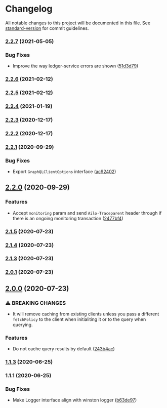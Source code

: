 # Changelog

All notable changes to this project will be documented in this file. See [standard-version](https://github.com/conventional-changelog/standard-version) for commit guidelines.

### [2.2.7](https://github.com/ailohq/graphql-client/compare/v2.2.6...v2.2.7) (2021-05-05)


### Bug Fixes

* Improve the way ledger-service errors are shown ([51d3d79](https://github.com/ailohq/graphql-client/commit/51d3d79535f69ad801c71f1d84ef2b74cd95524e))

### [2.2.6](https://github.com/ailohq/graphql-client/compare/v2.2.5...v2.2.6) (2021-02-12)

### [2.2.5](https://github.com/ailohq/graphql-client/compare/v2.2.4...v2.2.5) (2021-02-12)

### [2.2.4](https://github.com/ailohq/graphql-client/compare/v2.2.3...v2.2.4) (2021-01-19)

### [2.2.3](https://github.com/ailohq/graphql-client/compare/v2.2.2...v2.2.3) (2020-12-17)

### [2.2.2](https://github.com/ailohq/graphql-client/compare/v2.2.1...v2.2.2) (2020-12-17)

### [2.2.1](https://github.com/ailohq/graphql-client/compare/v2.2.0...v2.2.1) (2020-09-29)


### Bug Fixes

* Export `GraphQLClientOptions` interface ([ac92402](https://github.com/ailohq/graphql-client/commit/ac92402afe09b57335d616282bf2acbe1bd01b2e))

## [2.2.0](https://github.com/ailohq/graphql-client/compare/v2.1.5...v2.2.0) (2020-09-29)


### Features

* Accept `monitoring` param and send `Ailo-Traceparent` header through if there is an ongoing monitoring transaction ([2477bf4](https://github.com/ailohq/graphql-client/commit/2477bf435b353732f5efc20784c5373fd3c9eba6))

### [2.1.5](https://github.com/ailohq/graphql-client/compare/v2.1.4...v2.1.5) (2020-07-23)

### [2.1.4](https://github.com/ailohq/graphql-client/compare/v2.1.3...v2.1.4) (2020-07-23)

### [2.1.3](https://github.com/ailohq/graphql-client/compare/v2.0.1...v2.1.3) (2020-07-23)

### [2.0.1](https://github.com/ailohq/graphql-client/compare/v2.0.0...v2.0.1) (2020-07-23)

## [2.0.0](https://github.com/ailohq/graphql-client/compare/v1.1.3...v2.0.0) (2020-07-23)


### ⚠ BREAKING CHANGES

* It will remove caching from existing clients unless you pass a different `fetchPolicy` to the client when initialiting it or to the query when querying.

### Features

* Do not cache query results by default ([243b4ac](https://github.com/ailohq/graphql-client/commit/243b4ac44a98cbb060c8c9df100ade1d57f0b4ce))

### [1.1.3](https://github.com/ailohq/ailo-graphql-client/compare/v1.1.1...v1.1.3) (2020-06-25)

### 1.1.1 (2020-06-25)

### Bug Fixes

- Make Logger interface align with winston logger ([b63de97](https://github.com/ailohq/ailo-graphql-client/commit/b63de972c1bda3ad6c24e7586de6846c97ea6814))
